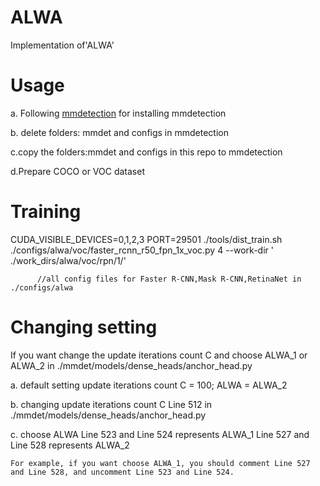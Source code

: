 # ALWA
Implementation of'ALWA'

# Usage
a. Following [mmdetection](https://github.com/open-mmlab/mmdetection) for installing mmdetection

b. delete folders: mmdet and configs in mmdetection

c.copy the folders:mmdet and  configs in this repo to mmdetection

d.Prepare COCO or VOC dataset


# Training

CUDA_VISIBLE_DEVICES=0,1,2,3 PORT=29501 ./tools/dist_train.sh ./configs/alwa/voc/faster_rcnn_r50_fpn_1x_voc.py 4 --work-dir ' ./work_dirs/alwa/voc/rpn/1/' 

          //all config files for Faster R-CNN,Mask R-CNN,RetinaNet in ./configs/alwa

# Changing setting
If you want change the update iterations count C and choose ALWA_1 or ALWA_2 in ./mmdet/models/dense_heads/anchor_head.py

a. default  setting
    update iterations count C = 100; ALWA = ALWA_2
    
b. changing update iterations count C 
    Line 512 in ./mmdet/models/dense_heads/anchor_head.py
    
c. choose ALWA 
    Line 523 and Line 524 represents ALWA_1
    Line 527 and Line 528 represents ALWA_2
    
    For example, if you want choose ALWA_1, you should comment Line 527 and Line 528, and uncomment Line 523 and Line 524.
